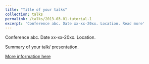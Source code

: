 ```yaml
---
title: "Title of your talks"
collection: talks
permalink: /talks/2013-03-01-tutorial-1
excerpt: 'Conference abc. Date xx-xx-20xx. Location. Read more'
---
```


<div class="small">
   Conference abc. Date xx-xx-20xx. Location.
</div> 

Summary of your talk/ presentation.

[More information here](http://exampleurl.com)
